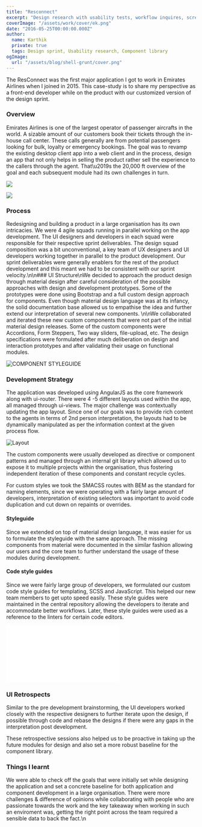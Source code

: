 ```yaml
---
title: "Resconnect"
excerpt: "Design research with usability tests, workflow inquires, screen designs and component development"
coverImage: "/assets/work/cover/ek.png"
date: "2016-05-25T00:00:00.000Z"
author:
  name: Karthik
  private: true
  tags: Design sprint, Usability research, Component library
ogImage:
  url: "/assets/blog/shell-grunt/cover.png"
---
```


The ResConnect was the first major application I got to work in Emirates Airlines when I joined in 2015. This case-study is to share my perspective as a front-end developer while on the product with our customized version of the design sprint.

### Overview

Emirates Airlines is one of the largest operator of passenger aircrafts in the world. A sizable amount of our customers book their tickets through the in-house call center. These calls generally are from potential passengers looking for bulk, loyalty or emergency bookings. The goal was to revamp the existing desktop client app into a web client and in the process, design an app that not only helps in selling the product rather sell the experience to the callers through the agent. That\u2019s the 20,000 ft overview of the goal and each subsequent module had its own challenges in turn.

![](https://s3-ap-southeast-2.amazonaws.com/k97static/project-snaps/ssui-2-search.png)

![](https://s3-ap-southeast-2.amazonaws.com/k97static/project-snaps/ssui-3-payments.png)

### Process

Redesigning and building a product in a large organisation has its own intricacies. We were 4 agile squads running in parallel working on the app development. The UI designers and developers in each squad were responsible for their respective sprint deliverables. The design squad composition was a bit unconventional, a key team of UX designers and UI developers working together in parallel to the product development. Our sprint deliverables were generally enablers for the rest of the product development and this meant we had to be consistent with our sprint velocity.\n\n### UI Structure\nWe decided to approach the product design through material design after careful consideration of the possible approaches with design and development prototypes. Some of the prototypes were done using Bootstrap and a full custom design approach for components. Even though material design language was at its infancy, the solid documentation base allowed us to empathise the idea and further extend our interpretation of several new components. \n\nWe collaborated and iterated these new custom components that were not part of the initial material design releases. Some of the custom components were Accordions, Form Steppers, Two way sliders, file-upload, etc. The design specifications were formulated after much deliberation on design and interaction prototypes and after validating their usage on functional modules.

![COMPONENT STYLEGUIDE](https://s3-ap-southeast-2.amazonaws.com/k97static/project-snaps/ssui-component.jpg)

### Development Strategy

The application was developed using AngularJS as the core framework along with ui-router. There were 4 -5 different layouts used within the app, all managed through ui-views. The major challenge was contextually updating the app layout. Since one of our goals was to provide rich content to the agents in terms of 2nd person interpretation, the layouts had to be dynamically manipulated as per the information context at the given process flow.

![Layout](https://s3-ap-southeast-2.amazonaws.com/k97static/project-snaps/ssui-4-xray-components.png)

The custom components were usually developed as directive or component patterns and managed through an internal git library which allowed us to expose it to multiple projects within the organisation, thus fostering independent iteration of these components and constant recycle cycles.

For custom styles we took the SMACSS routes with BEM as the standard for naming elements, since we were operating with a fairly large amount of developers, interpretation of existing selectors was important to avoid code duplication and cut down on repaints or overrides.

#### Styleguide

Since we extended on top of material design language, it was easier for us to formulate the styleguide with the same approach. The missing components from material were documented in the similar fashion allowing our users and the core team to further understand the usage of these modules during development.

#### Code style guides

Since we were fairly large group of developers, we formulated our custom code style guides for templating, SCSS and JavaScript. This helped our new team members to get upto speed easily. These style guides were maintained in the central repository allowing the developers to iterate and accommodate better workflows. Later, these style guides were used as a reference to the linters for certain code editors.

<iframe src=\"//www.slideshare.net/slideshow/embed_code/key/2Vyd5rY9Stlwd2\" width=\"668\" height=\"714\" frameborder=\"0\" marginwidth=\"0\" marginheight=\"0\" scrolling=\"no\" style=\"border:1px solid #CCC; border-width:1px; max-width: 100%;\" allowfullscreen> </iframe>

### UI Retrospects

Similar to the pre development brainstorming, the UI developers worked closely with the respective designers to further iterate upon the design, if possible through code and rebase the designs if there were any gaps in the interpretation post development.

These retrospective sessions also helped us to be proactive in taking up the future modules for design and also set a more robust baseline for the component library.

### Things I learnt

We were able to check off the goals that were initially set while designing the application and set a concrete baseline for both application and component development in a large organisation. There were more challenges & difference of opinions while collaborating with people who are passionate towards the work and the key takeaway when working in such an enviroment was, getting the right point across the team required a sensible data to back the fact.\n
